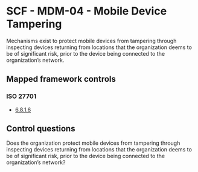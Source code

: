 # SCF - MDM-04 - Mobile Device Tampering
Mechanisms exist to protect mobile devices from tampering through inspecting devices returning from locations that the organization deems to be of significant risk, prior to the device being connected to the organization’s network.
## Mapped framework controls
### ISO 27701
- [6.8.1.6](../iso27701/6816.md)
  
## Control questions
Does the organization protect mobile devices from tampering through inspecting devices returning from locations that the organization deems to be of significant risk, prior to the device being connected to the organization’s network?
  
